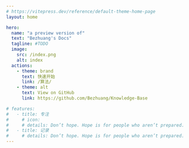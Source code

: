```yaml
---
# https://vitepress.dev/reference/default-theme-home-page
layout: home

hero:
  name: "a preview version of"
  text: "Bezhuang's Docs"
  tagline: #TODO
  image:
    src: /index.png
    alt: index
  actions:
    - theme: brand
      text: 快速开始
      link: /算法/
    - theme: alt
      text: View on GitHub
      link: https://github.com/Bezhuang/Knowledge-Base

# features:
#   - title: 专注
#     # icon:
#     # details: Don’t hope. Hope is for people who aren’t prepared.
#   - title: 记录
#     # details: Don’t hope. Hope is for people who aren’t prepared.
---
```

<!--
<VPTeamMembers size="medium" :members="members" />

<script setup>
import { VPTeamMembers } from 'vitepress/theme'

const members = [
  {
    avatar: 'https://avatars.githubusercontent.com/u/63179818?v=4',
    name: 'Bezhuang',
    // title: '',
    links: [
      { icon: 'github', link: 'https://github.com/Bezhuang' }
    ]
  }
]
</script> -->